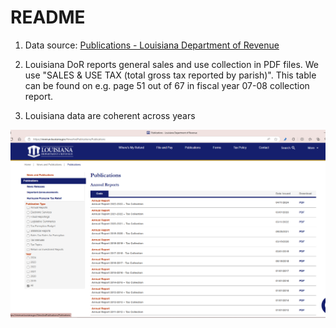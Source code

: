 # README

1. Data source: [Publications - Louisiana Department of Revenue](https://revenue.louisiana.gov/NewsAndPublications/Publications)

2. Louisiana DoR reports general sales and use collection in PDF files. We use "SALES & USE TAX (total gross tax reported by parish)". This table can be found on e.g. page 51 out of 67 in fiscal year 07-08 collection report.

3. Louisiana data are coherent across years

<img src="data%20source%201.png" alt="data source 1" style="zoom:75%;" />